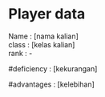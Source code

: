 # Player data
Name  : [nama kalian] \
class : [kelas kalian] \
rank  : -

#deficiency :
[kekurangan]

#advantages :
[kelebihan]
